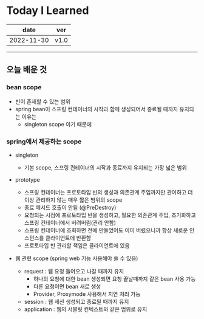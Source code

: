 # Today I Learned

|date|ver|
|----|----|
|2022-11-30| v1.0|
---
## 오늘 배운 것
### bean scope
* 빈이 존재할 수 있는 범위
* spring bean이 스프링 컨테이너의 시작과 함께 생성되어서 종료될 때까지 유지되는 이유는
    * singleton scope 이기 때문에

### spring에서 제공하는 scope
* singleton
    * 기본 scope, 스프링 컨테이너의 시작과 종료까지 유지되는 가장 넓은 범위
* prototype
    * 스프링 컨테이너는 프로토타입 빈의 생성과 의존관계 주입까지만 관여하고 더이상 관리하지 않는 매우 짧은 범위의 scope
    * 종료 메서드 호출이 안됨 (@PreDestroy)
    * 요청되는 시점에 프로토타입 빈을 생성하고, 필요한 의존관계 주입, 초기화하고 스프링 컨테이너에서 버려버림(관리 안함)
    * 스프링 컨테이너에 조회하면 전에 만들었어도 이미 버렸으니까 항상 새로운 인스턴스를 클라이언트에 반환함
    * 프로토타입 빈 관리할 책임은 클라이언트에 있음

* 웹 관련 scope (spring web 기능 사용해야 쓸 수 있음)
    * request : 웹 요청 들어오고 나갈 때까지 유지
        * 하나의 요청에 대한 bean 생성되면 요청 끝날때까지 같은 bean 사용 가능
        * 다른 요청이면 bean 새로 생성
        * Provider, Proxymode 사용해서 지연 처리 가능
    * session : 웹 세션 생성되고 종료될 때까지 유지
    * application : 웹의 서블릿 컨텍스트와 같은 범위로 유지 
